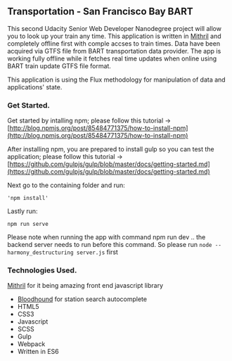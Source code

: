## Transportation - San Francisco Bay BART

This second Udacity Senior Web Developer Nanodegree project will allow you to look up your train any time. This application is written in [Mithril](https://github.com/lhorie/mithril.js/tree/master) and completely offline first with comple accses to train times. Data have been acquired via GTFS file from BART transportation data provider. The app is working fully offline while it fetches real time updates when online using BART train update GTFS file format.

This application is using the Flux methodology for manipulation of data and applications' state.

### Get Started.

Get started by intalling npm; please follow this tutorial -> [http://blog.npmjs.org/post/85484771375/how-to-install-npm](http://blog.npmjs.org/post/85484771375/how-to-install-npm)

After installing npm, you are prepared to install gulp so you can test the application; please follow this tutorial -> [https://github.com/gulpjs/gulp/blob/master/docs/getting-started.md](https://github.com/gulpjs/gulp/blob/master/docs/getting-started.md)

Next go to the containing folder and run:

```
'npm install'
```

Lastly run:

```
npm run serve
```

Please note when running the app with command npm run dev .. the backend server needs to run before this command. So please run ```node --harmony_destructuring server.js``` first

### Technologies Used.


[Mithril](https://github.com/lhorie/mithril.js/tree/master) for it being amazing front end javascript library
* [Bloodhound](https://github.com/pqx/bloodhound) for station search autocomplete
* HTML5
* CSS3
* Javascript
* SCSS
* Gulp
* Webpack
* Written in ES6
